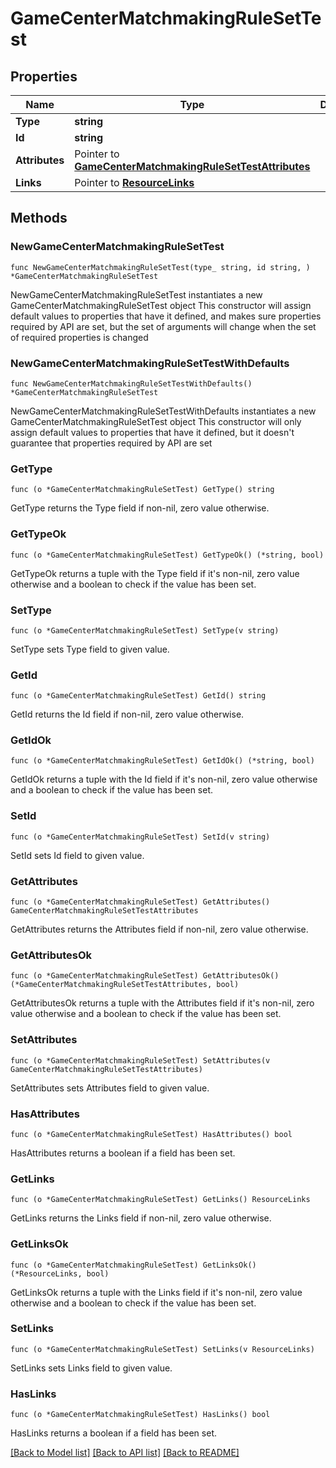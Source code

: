 # GameCenterMatchmakingRuleSetTest

## Properties

Name | Type | Description | Notes
------------ | ------------- | ------------- | -------------
**Type** | **string** |  | 
**Id** | **string** |  | 
**Attributes** | Pointer to [**GameCenterMatchmakingRuleSetTestAttributes**](GameCenterMatchmakingRuleSetTestAttributes.md) |  | [optional] 
**Links** | Pointer to [**ResourceLinks**](ResourceLinks.md) |  | [optional] 

## Methods

### NewGameCenterMatchmakingRuleSetTest

`func NewGameCenterMatchmakingRuleSetTest(type_ string, id string, ) *GameCenterMatchmakingRuleSetTest`

NewGameCenterMatchmakingRuleSetTest instantiates a new GameCenterMatchmakingRuleSetTest object
This constructor will assign default values to properties that have it defined,
and makes sure properties required by API are set, but the set of arguments
will change when the set of required properties is changed

### NewGameCenterMatchmakingRuleSetTestWithDefaults

`func NewGameCenterMatchmakingRuleSetTestWithDefaults() *GameCenterMatchmakingRuleSetTest`

NewGameCenterMatchmakingRuleSetTestWithDefaults instantiates a new GameCenterMatchmakingRuleSetTest object
This constructor will only assign default values to properties that have it defined,
but it doesn't guarantee that properties required by API are set

### GetType

`func (o *GameCenterMatchmakingRuleSetTest) GetType() string`

GetType returns the Type field if non-nil, zero value otherwise.

### GetTypeOk

`func (o *GameCenterMatchmakingRuleSetTest) GetTypeOk() (*string, bool)`

GetTypeOk returns a tuple with the Type field if it's non-nil, zero value otherwise
and a boolean to check if the value has been set.

### SetType

`func (o *GameCenterMatchmakingRuleSetTest) SetType(v string)`

SetType sets Type field to given value.


### GetId

`func (o *GameCenterMatchmakingRuleSetTest) GetId() string`

GetId returns the Id field if non-nil, zero value otherwise.

### GetIdOk

`func (o *GameCenterMatchmakingRuleSetTest) GetIdOk() (*string, bool)`

GetIdOk returns a tuple with the Id field if it's non-nil, zero value otherwise
and a boolean to check if the value has been set.

### SetId

`func (o *GameCenterMatchmakingRuleSetTest) SetId(v string)`

SetId sets Id field to given value.


### GetAttributes

`func (o *GameCenterMatchmakingRuleSetTest) GetAttributes() GameCenterMatchmakingRuleSetTestAttributes`

GetAttributes returns the Attributes field if non-nil, zero value otherwise.

### GetAttributesOk

`func (o *GameCenterMatchmakingRuleSetTest) GetAttributesOk() (*GameCenterMatchmakingRuleSetTestAttributes, bool)`

GetAttributesOk returns a tuple with the Attributes field if it's non-nil, zero value otherwise
and a boolean to check if the value has been set.

### SetAttributes

`func (o *GameCenterMatchmakingRuleSetTest) SetAttributes(v GameCenterMatchmakingRuleSetTestAttributes)`

SetAttributes sets Attributes field to given value.

### HasAttributes

`func (o *GameCenterMatchmakingRuleSetTest) HasAttributes() bool`

HasAttributes returns a boolean if a field has been set.

### GetLinks

`func (o *GameCenterMatchmakingRuleSetTest) GetLinks() ResourceLinks`

GetLinks returns the Links field if non-nil, zero value otherwise.

### GetLinksOk

`func (o *GameCenterMatchmakingRuleSetTest) GetLinksOk() (*ResourceLinks, bool)`

GetLinksOk returns a tuple with the Links field if it's non-nil, zero value otherwise
and a boolean to check if the value has been set.

### SetLinks

`func (o *GameCenterMatchmakingRuleSetTest) SetLinks(v ResourceLinks)`

SetLinks sets Links field to given value.

### HasLinks

`func (o *GameCenterMatchmakingRuleSetTest) HasLinks() bool`

HasLinks returns a boolean if a field has been set.


[[Back to Model list]](../README.md#documentation-for-models) [[Back to API list]](../README.md#documentation-for-api-endpoints) [[Back to README]](../README.md)



